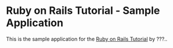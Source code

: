 # Ruby on Rails Tutorial - Sample Application

This is the sample application for the [Ruby on Rails Tutorial](http://railstutorial.org/) by ???..